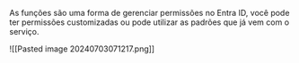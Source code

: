 As funções são uma forma de gerenciar permissões no Entra ID, você pode ter permissões customizadas ou pode utilizar as padrões que já vem com o serviço.

![[Pasted image 20240703071217.png]]

